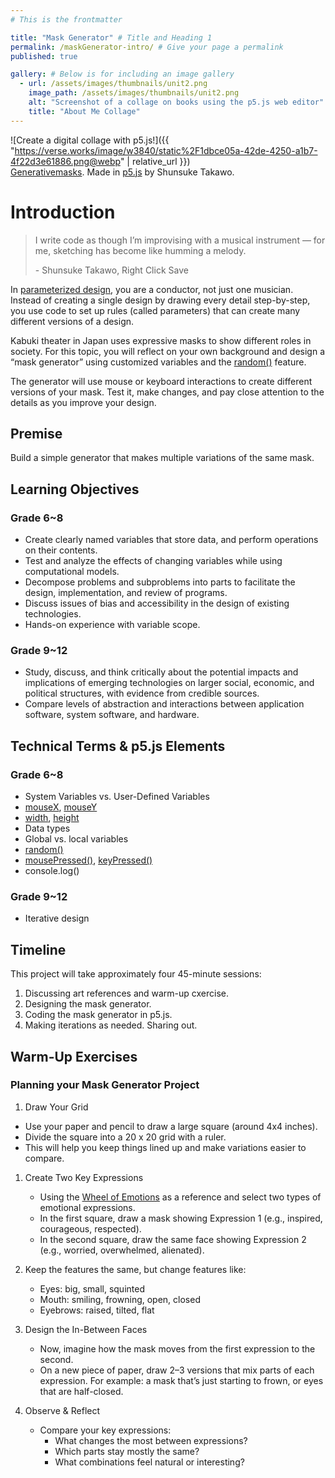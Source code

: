 ```yaml
---
# This is the frontmatter

title: "Mask Generator" # Title and Heading 1
permalink: /maskGenerator-intro/ # Give your page a permalink
published: true

gallery: # Below is for including an image gallery
  - url: /assets/images/thumbnails/unit2.png
    image_path: /assets/images/thumbnails/unit2.png
    alt: "Screenshot of a collage on books using the p5.js web editor"
    title: "About Me Collage"
---
```


![Create a digital collage with p5.js!]({{ "https://verse.works/image/w3840/static%2F1dbce05a-42de-4250-a1b7-4f22d3e61886.png@webp" | relative_url }})  
[Generativemasks](https://generativemasks.io/gallery). Made in [p5.js](https://p5js.org/) by Shunsuke Takawo.

# Introduction

> ‍I write code as though I’m improvising with a musical instrument — for me, sketching has become like humming a melody.
>
> \- Shunsuke Takawo, Right Click Save

In [parameterized design](https://formandcode.com/code-examples/parameterize-chair), you are a conductor, not just one musician. Instead of creating a single design by drawing every detail step-by-step, you use code to set up rules (called parameters) that can create many different versions of a design.

Kabuki theater in Japan uses expressive masks to show different roles in society. For this topic, you will reflect on your own background and design a “mask generator” using customized variables and the [random()](https://p5js.org/reference/p5/random/) feature. 

The generator will use mouse or keyboard interactions to create different versions of your mask. Test it, make changes, and pay close attention to the details as you improve your design.

## Premise

Build a simple generator that makes multiple variations of the same mask.

## Learning Objectives

### Grade 6~8

- Create clearly named variables that store data, and perform operations on their contents.
- Test and analyze the effects of changing variables while using computational models.
- Decompose problems and subproblems into parts to facilitate the design, implementation, and review of programs.
- Discuss issues of bias and accessibility in the design of existing technologies.
- Hands-on experience with variable scope.

### Grade 9~12

- Study, discuss, and think critically about the potential impacts and implications of emerging technologies
  on larger social, economic, and political structures, with evidence from credible sources.
- Compare levels of abstraction and interactions between application software, system software, and hardware.

## Technical Terms & p5.js Elements

### Grade 6~8

- System Variables vs. User-Defined Variables
- [mouseX](https://p5js.org/reference/p5/mouseX/), [mouseY](https://p5js.org/reference/p5/mouseY/)
- [width](https://p5js.org/reference/p5/width/), [height](https://p5js.org/reference/p5/height/)
- Data types
- Global vs. local variables
- [random()](https://p5js.org/reference/p5/random/)
- [mousePressed()](https://p5js.org/reference/p5/mousePressed/), [keyPressed()](https://p5js.org/reference/p5/keyPressed/)
- console.log()

### Grade 9~12

- Iterative design

## Timeline

This project will take approximately four 45-minute sessions:

1. Discussing art references and warm-up cxercise.
1. Designing the mask generator.
1. Coding the mask generator in p5.js.
1. Making iterations as needed. Sharing out.

## Warm-Up Exercises

### Planning your Mask Generator Project

1. Draw Your Grid
- Use your paper and pencil to draw a large square (around 4x4 inches).
- Divide the square into a 20 x 20 grid with a ruler.
- This will help you keep things lined up and make variations easier to compare.

1. Create Two Key Expressions
   - Using the [Wheel of Emotions](<https://www.isu.edu/media/libraries/counseling-and-testing/documents/Wheel-of-Emotions-Handout-(3).pdf>) as a reference and select two types of emotional expressions.
   - In the first square, draw a mask showing Expression 1 (e.g., inspired, courageous, respected).
   - In the second square, draw the same face showing Expression 2 (e.g., worried, overwhelmed, alienated).

1. Keep the features the same, but change features like:
   - Eyes: big, small, squinted
   - Mouth: smiling, frowning, open, closed
   - Eyebrows: raised, tilted, flat

1. Design the In-Between Faces
   - Now, imagine how the mask moves from the first expression to the second.
   - On a new piece of paper, draw 2–3 versions that mix parts of each expression. For example: a mask that’s just starting to frown, or eyes that are half-closed.
1. Observe & Reflect
   - Compare your key expressions:
     - What changes the most between expressions?
     - Which parts stay mostly the same?
     - What combinations feel natural or interesting?
